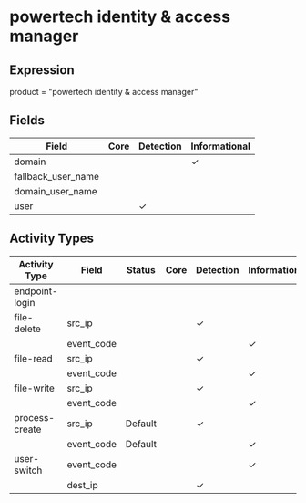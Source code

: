 powertech identity & access manager
===================================

Expression
----------

product = "powertech identity & access manager"

Fields
------

| Field              | Core | Detection | Informational |
| ------------------ | ---- | --------- | ------------- |
| domain             |      |           | &#10003;      |
| fallback_user_name |      |           |               |
| domain_user_name   |      |           |               |
| user               |      | &#10003;  |               |

Activity Types
--------------

| Activity Type  | Field      | Status  | Core | Detection | Informational |
| -------------- | ---------- | ------- | ---- | --------- | ------------- |
| endpoint-login |            |         |      |           |               |
| file-delete    | src_ip     |         |      | &#10003;  |               |
|                | event_code |         |      |           | &#10003;      |
| file-read      | src_ip     |         |      | &#10003;  |               |
|                | event_code |         |      |           | &#10003;      |
| file-write     | src_ip     |         |      | &#10003;  |               |
|                | event_code |         |      |           | &#10003;      |
| process-create | src_ip     | Default |      | &#10003;  |               |
|                | event_code | Default |      |           | &#10003;      |
| user-switch    | event_code |         |      |           | &#10003;      |
|                | dest_ip    |         |      | &#10003;  |               |


